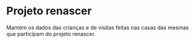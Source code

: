 # Projeto renascer

Mantém os dados das crianças e de visitas feitas nas casas das mesmas que participam do projeto renascer.